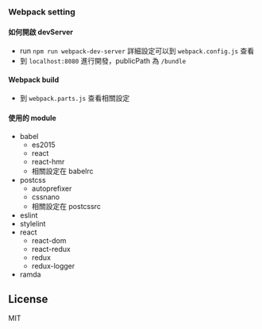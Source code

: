 ### Webpack setting

#### 如何開啟 devServer

- run `npm run webpack-dev-server`
詳細設定可以到 `webpack.config.js` 查看
- 到 `localhost:8080` 進行開發，publicPath 為 `/bundle`

#### Webpack build

- 到 `webpack.parts.js` 查看相關設定

#### 使用的 module

- babel
  - es2015
  - react
  - react-hmr
  - 相關設定在 babelrc
- postcss
  - autoprefixer
  - cssnano
  - 相關設定在 postcssrc
- eslint
- stylelint
- react
  - react-dom
  - react-redux
  - redux
  - redux-logger
- ramda


## License

MIT
